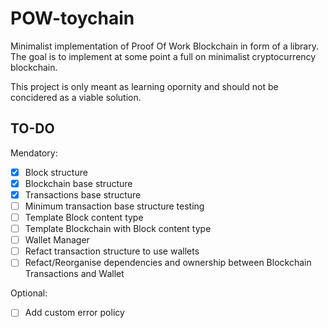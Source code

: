 # POW-toychain

Minimalist implementation of Proof Of Work Blockchain in form of a library. The goal is to implement at some point a full on minimalist cryptocurrency blockchain.

This project is only meant as learning opornity and should not be concidered as a viable solution.

## TO-DO

Mendatory:

- [x] Block structure
- [x] Blockchain base structure
- [x] Transactions base structure
- [ ] Minimum transaction base structure testing
- [ ] Template Block content type
- [ ] Template Blockchain with Block content type
- [ ] Wallet Manager
- [ ] Refact transaction structure to use wallets
- [ ] Refact/Reorganise dependencies and ownership between Blockchain Transactions and Wallet

Optional:

- [ ] Add custom error policy
